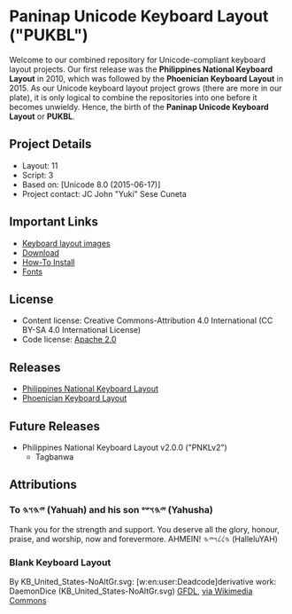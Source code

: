 ﻿# Paninap Unicode Keyboard Layout ("PUKBL")
Welcome to our combined repository for Unicode-compliant keyboard layout projects. Our first release was the **Philippines National Keyboard Layout** in 2010, which was followed by the **Phoenician Keyboard Layout** in 2015. As our Unicode keyboard layout project grows (there are more in our plate), it is only logical to combine the repositories into one before it becomes unwieldy. Hence, the birth of the **Paninap Unicode Keyboard Layout** or **PUKBL**.

## Project Details
* Layout: 11
* Script: 3
* Based on: [Unicode 8.0 (2015-06-17)]
* Project contact: JC John "Yuki" Sese Cuneta

## Important Links
* [Keyboard layout images](https://bitbucket.org/paninap/pukbl/wiki/Layout_images "Keyboard layout images")
* [Download](https://bitbucket.org/paninap/pukbl/downloads "Download")
* [How-To Install](https://bitbucket.org/paninap/pukbl/wiki/Install "How-To Install")
* [Fonts](https://bitbucket.org/paninap/pukbl/wiki/Fonts "Fonts")

## License
* Content license: Creative Commons-Attribution 4.0 International (CC BY-SA 4.0 International License)
* Code license: [Apache 2.0](https://bitbucket.org/paninap/pukbl/wiki/License "LICENSE")

## Releases
* [Philippines National Keyboard Layout](https://bitbucket.org/paninap/pukbl/wiki/PNKL "Philippines National Keyboard Layout")
* [Phoenician Keyboard Layout](https://bitbucket.org/paninap/pukbl/wiki/PHNKL "Phoenician Keyboard Layout")

## Future Releases
* Philippines National Keyboard Layout v2.0.0 ("PNKLv2")
    * Tagbanwa

## Attributions
### To 𐤉𐤄𐤅𐤄 (Yahuah) and his son 𐤉𐤄𐤅𐤔𐤏 (Yahusha)
Thank you for the strength and support. You deserve all the glory, honour, praise, and worship, now and forevermore. AHMEIN! 𐤄𐤋𐤋𐤅𐤉𐤄 (HalleluYAH)

### Blank Keyboard Layout
By KB_United_States-NoAltGr.svg: [w:en:user:Deadcode]derivative work: DaemonDice (KB_United_States-NoAltGr.svg) [GFDL](http://www.gnu.org/copyleft/fdl.html), [via Wikimedia Commons](https://commons.wikimedia.org/wiki/File%3ABlank_BRSB_Keyboard_Layout.svg)
